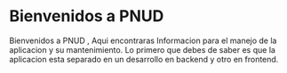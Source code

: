 # Bienvenidos a PNUD

Bienvenidos a PNUD , Aqui encontraras Informacion para el manejo de la aplicacion y su mantenimiento. Lo primero que debes de saber es que la aplicacion esta separado en un desarrollo en backend y otro en frontend.

